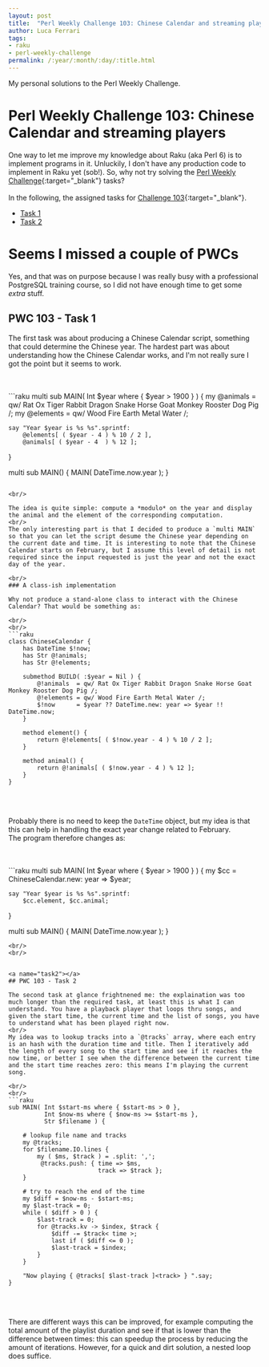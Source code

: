 ```yaml
---
layout: post
title:  "Perl Weekly Challenge 103: Chinese Calendar and streaming players"
author: Luca Ferrari
tags:
- raku
- perl-weekly-challenge
permalink: /:year/:month/:day/:title.html
---
```

My personal solutions to the Perl Weekly Challenge.

# Perl Weekly Challenge 103: Chinese Calendar and streaming players

One way to let me improve my knowledge about Raku (aka Perl 6) is to implement programs in it.
Unluckily, I don't have any production code to implement in Raku yet (sob!).
So, why not try solving the [Perl Weekly Challenge](https://perlweeklychallenge.org/){:target="_blank"} tasks?
<br/>
<br/>
In the following, the assigned tasks for [Challenge 103](https://perlweeklychallenge.org/blog/perl-weekly-challenge-103/){:target="_blank"}.
<br/>
- [Task 1](#task1)
- [Task 2](#task2)




# Seems I missed a couple of PWCs

Yes, and that was on purpose because I was really busy with a professional PostgreSQL training course, so I did not have enough time to get some *extra* stuff.


<a name="task1"></a>
## PWC 103 - Task 1
The first task was about producing a Chinese Calendar script, something that could determine the Chinese year. The hardest part was about understanding how the Chinese Calendar works, and I'm not really sure I got the point but it seems to work.

<br/>
<br/>
```raku
multi sub MAIN( Int $year where { $year > 1900 } ) {
    my @animals = qw/ Rat Ox Tiger Rabbit Dragon Snake Horse Goat Monkey Rooster Dog Pig /;
    my @elements = qw/ Wood Fire Earth Metal Water /;

    say "Year $year is %s %s".sprintf:
        @elements[ ( $year - 4 ) % 10 / 2 ],
        @animals[ ( $year - 4  ) % 12 ];
}

multi sub MAIN() {
    MAIN( DateTime.now.year );
}
```

<br/>

The idea is quite simple: compute a *modulo* on the year and display the animal and the element of the corresponding computation.
<br/>
The only interesting part is that I decided to produce a `multi MAIN` so that you can let the script desume the Chinese year depending on the current date and time. It is interesting to note that the Chinese Calendar starts on February, but I assume this level of detail is not required since the input requested is just the year and not the exact day of the year.

<br/>
### A class-ish implementation

Why not produce a stand-alone class to interact with the Chinese Calendar? That would be something as:

<br/>
<br/>
```raku
class ChineseCalendar {
    has DateTime $!now;
    has Str @!animals;
    has Str @!elements;

    submethod BUILD( :$year = Nil ) {
        @!animals  = qw/ Rat Ox Tiger Rabbit Dragon Snake Horse Goat Monkey Rooster Dog Pig /;
        @!elements = qw/ Wood Fire Earth Metal Water /;
        $!now      = $year ?? DateTime.new: year => $year !! DateTime.now;
    }

    method element() {
        return @!elements[ ( $!now.year - 4 ) % 10 / 2 ];
    }

    method animal() {
        return @!animals[ ( $!now.year - 4 ) % 12 ];
    }
}

```
<br/>
<br/>

Probably there is no need to keep the `DateTime` object, but my idea is that this can help in handling the exact year change related to February.
<br/>
The program therefore changes as:

<br/>
<br/>
```raku
multi sub MAIN( Int $year where { $year > 1900 } ) {
    my $cc = ChineseCalendar.new: year => $year;

    say "Year $year is %s %s".sprintf:
        $cc.element, $cc.animal;
}

multi sub MAIN() {
    MAIN( DateTime.now.year );
}

```
<br/>
<br/>


<a name="task2"></a>
## PWC 103 - Task 2

The second task at glance frightnened me: the explaination was too much longer than the required task, at least this is what I can understand. You have a playback player that loops thru songs, and given the start time, the current time and the list of songs, you have to understand what has been played right now.
<br/>
My idea was to lookup tracks into a `@tracks` array, where each entry is an hash with the duration time and title. Then I iteratively add the length of every song to the start time and see if it reaches the now time, or better I see when the difference between the current time and the start time reaches zero: this means I'm playing the current song.

<br/>
<br/>
```raku
sub MAIN( Int $start-ms where { $start-ms > 0 },
          Int $now-ms where { $now-ms >= $start-ms },
          Str $filename ) {

    # lookup file name and tracks
    my @tracks;
    for $filename.IO.lines {
        my ( $ms, $track ) = .split: ',';
         @tracks.push: { time => $ms,
                         track => $track };
    }

    # try to reach the end of the time
    my $diff = $now-ms - $start-ms;
    my $last-track = 0;
    while ( $diff > 0 ) {
        $last-track = 0;
        for @tracks.kv -> $index, $track {
            $diff -= $track< time >;
            last if ( $diff <= 0 );
            $last-track = $index;
        }
    }

    "Now playing { @tracks[ $last-track ]<track> } ".say;
}
```
<br/>
<br/>

There are different ways this can be improved, for example computing the total amount of the playlist duration and see if that is lower than the difference between times: this can speedup the process by reducing the amount of iterations.
However, for a quick and dirt solution, a nested loop does suffice.
